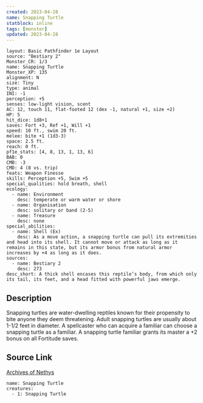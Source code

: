 ```yaml
---
created: 2023-04-28
name: Snapping Turtle
statblock: inline
tags: [monster]
updated: 2023-04-28
---
```

```statblock
layout: Basic Pathfinder 1e Layout
source: "Bestiary 2"
Monster_CR: 1/3
name: Snapping Turtle
Monster_XP: 135
alignment: N
size: Tiny
type: animal
INI: -1
perception: +5
senses: low-light vision, scent
AC: 12, touch 11, flat-footed 12 (dex -1, natural +1, size +2)
HP: 5
hit_dice: 1d8+1
saves: Fort +3, Ref +1, Will +1
speed: 10 ft., swim 20 ft.
melee: bite +1 (1d3-3)
space: 2.5 ft.
reach: 0 ft.
pf1e_stats: [4, 8, 13, 1, 13, 6]
BAB: 0
CMB: -3
CMD: 4 (8 vs. trip)
feats: Weapon Finesse
skills: Perception +5, Swim +5
special_qualities: hold breath, shell
ecology:
  - name: Environment
    desc: temperate or warm water or shore
  - name: Organisation
    desc: solitary or band (2-5)
  - name: Treasure
    desc: none
special_abilities:
  - name: Shell (Ex)
    desc: As a move action, a snapping turtle can pull its extremities and head into its shell. It cannot move or attack as long as it remains in this state, but its armor bonus from natural armor increases by +4 as long as it does.
sources:
  - name: Bestiary 2
    desc: 273
desc_short: A thick shell encases this reptile’s body, from which only its tail, its feet, and a head fitted with powerful jaws emerge.
```
## Description
Snapping turtles are water-dwelling reptiles known for their propensity to bite anyone they deem threatening. Adult snapping turtles are usually about 1-1/2 feet in diameter. A spellcaster who can acquire a familiar can choose a snapping turtle as a familiar. A snapping turtle familiar grants its master  a +2 bonus on all Fortitude saves.
## Source Link
[Archives of Nethys](https://aonprd.com/MonsterDisplay.aspx?ItemName=Snapping%20Turtle)
```encounter-table
name: Snapping Turtle
creatures:
  - 1: Snapping Turtle
```
